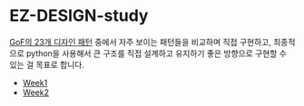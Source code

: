 # EZ-DESIGN-study

[GoF의 23개 디자인 패턴](https://refactoring.guru/design-patterns) 중에서 자주 보이는 패턴들을 비교하며 직접 구현하고, 최종적으로 python을 사용해서 큰 구조를 직접 설계하고 유지하기 좋은 방향으로 구현할 수 있는 걸 목표로 합니다.

- [Week1](week1/)
- [Week2](week2/)
